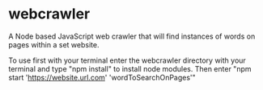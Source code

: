 # webcrawler
A Node based JavaScript web crawler that will find instances of words on pages within a set website.

To use first with your terminal enter the webcrawler directory with your terminal and type "npm install" to install node modules.
Then enter "npm start 'https://website.url.com' 'wordToSearchOnPages'"
